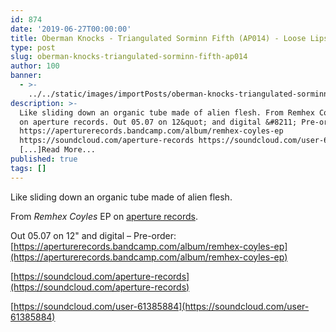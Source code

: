 ```yaml
---
id: 874
date: '2019-06-27T00:00:00'
title: Oberman Knocks - Triangulated Sorminn Fifth (AP014) - Loose Lips
type: post
slug: oberman-knocks-triangulated-sorminn-fifth-ap014
author: 100
banner:
  - >-
    ../../static/images/importPosts/oberman-knocks-triangulated-sorminn-fifth-ap014/image874.jpeg
description: >-
  Like sliding down an organic tube made of alien flesh. From Remhex Coyles EP
  on aperture records. Out 05.07 on 12&quot; and digital &#8211; Pre-order:
  https://aperturerecords.bandcamp.com/album/remhex-coyles-ep
  https://soundcloud.com/aperture-records https://soundcloud.com/user-61385884
  [...]Read More...
published: true
tags: []
---
```

Like sliding down an organic tube made of alien flesh.

From _Remhex Coyles_ EP on [aperture records](http://aperturerecords.com).

Out 05.07 on 12" and digital – Pre-order: [](https://aperturerecords.bandcamp.com/album/remhex-coyles-ep)[https://aperturerecords.bandcamp.com/album/remhex-coyles-ep](https://aperturerecords.bandcamp.com/album/remhex-coyles-ep)

[](https://soundcloud.com/aperture-records)[https://soundcloud.com/aperture-records](https://soundcloud.com/aperture-records)

[](https://soundcloud.com/user-61385884)[https://soundcloud.com/user-61385884](https://soundcloud.com/user-61385884)